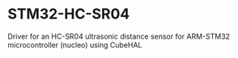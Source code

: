 # STM32-HC-SR04
Driver for an HC-SR04 ultrasonic distance sensor for ARM-STM32 microcontroller (nucleo) using CubeHAL
